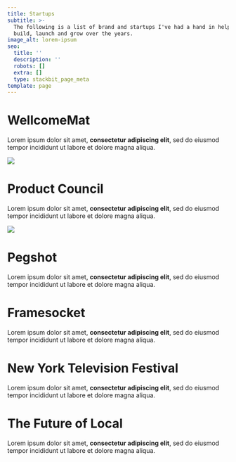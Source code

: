 ```yaml
---
title: Startups
subtitle: >-
  The following is a list of brand and startups I've had a hand in helping
  build, launch and grow over the years.
image_alt: lorem-ipsum
seo:
  title: ''
  description: ''
  robots: []
  extra: []
  type: stackbit_page_meta
template: page
---
```

# WellcomeMat

Lorem ipsum dolor sit amet, **consectetur adipiscing elit**, sed do eiusmod tempor incididunt ut labore et dolore magna aliqua.

![](images/1.jpg)

# Product Council

Lorem ipsum dolor sit amet, **consectetur adipiscing elit**, sed do eiusmod tempor incididunt ut labore et dolore magna aliqua.

![](images/portrait-image-product-council2.jpeg)

# Pegshot

Lorem ipsum dolor sit amet, **consectetur adipiscing elit**, sed do eiusmod tempor incididunt ut labore et dolore magna aliqua.



# Framesocket

Lorem ipsum dolor sit amet, **consectetur adipiscing elit**, sed do eiusmod tempor incididunt ut labore et dolore magna aliqua.



# New York Television Festival

Lorem ipsum dolor sit amet, **consectetur adipiscing elit**, sed do eiusmod tempor incididunt ut labore et dolore magna aliqua.



# The Future of Local

Lorem ipsum dolor sit amet, **consectetur adipiscing elit**, sed do eiusmod tempor incididunt ut labore et dolore magna aliqua.
